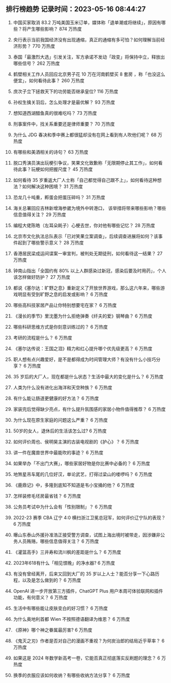 
## 排行榜趋势 记录时间：2023-05-16 08:44:27
  
  1. 中国买家取消 83.2 万吨美国玉米订单，媒体称「退单潮或将继续」，原因有哪些？将产生哪些影响？ 874 万热度
    
  2. 央行表示当前我国经济没有出现通缩，真正的通缩有多可怕？如何理解当前经济形势？ 770 万热度
    
  3. 泰国「最激烈大选」引发关注，军方承诺不发动「政变」将保持中立，释放出哪些信号？ 262 万热度
    
  4. 鹤壁相关工作人员回应北京男子花 10 万在河南鹤壁买 8 套房 ，称「也没这么便宜」，如何看待此事？ 260 万热度
    
  5. 庶次子立下拯救天下的功劳能否继承皇位? 116 万热度
    
  6. 孙权生擒关羽后，怎么处理才是最优解？ 93 万热度
    
  7. 想知道西湖醋鱼真的很难吃吗？ 73 万热度
    
  8. 刑事案件中，找关系重要还是律师重要？ 70 万热度
    
  9. 为什么 JDG 春决和季中赛上都很猛却没有在网上看到有人吹他们呢？ 68 万热度
    
  10. 有哪些和美酒相关的诗句？ 63 万热度
    
  11. 脱口秀演员演出玩梗引争议，笑果文化致歉称「无限期停止其工作」，如何看待此事？玩梗如何把握尺度？ 45 万热度
    
  12. 如何看待 35 岁重返大厂人士称「自己都觉得自己跟不上」，如何看待这种想法？如何解决这种困境？ 31 万热度
    
  13. 恐龙几十吨重，孵蛋会把蛋压碎吗？ 31 万热度
    
  14. 海关总署回应吉林新增海参崴为境外中转港口， 该举措将带来哪些影响？哪些信息值得关注？ 29 万热度
    
  15. 编程大佬陈皓（左耳朵耗子）心梗去世，你对他有哪些记忆？ 28 万热度
    
  16. 北京市文化执法总队表示「已对笑果立案调查」，后续调查进展将如何？该事件起到了哪些警示意义？ 28 万热度
    
  17. 香港居民梁成运间谍案一审宣判，被判处无期徒刑，如何看待这一结果？ 27 万热度
    
  18. 钟南山指出「全国约有 80% 以上人群感染过新冠，感染后要及时用药」，个人该怎样做好防护？ 27 万热度
    
  19. 都说《塞尔达：旷野之息》重新定义了开放世界游戏，那么这六年来，哪些游戏明显有受到旷野之息的启发或影响？ 6 万热度
    
  20. 哪些高科技家居产品让你特别想要宅在家？ 6 万热度
    
  21. 《漫长的季节》里沈墨为什么拒绝弹奏《纤夫的爱》钢琴曲？ 6 万热度
    
  22. 哪些科研思维方式是你刻意训练过的？ 6 万热度
    
  23. 考研的流程是什么？ 6 万热度
    
  24. 《塞尔达传说：王国之泪》精力和红心提升哪个优先级更高？ 6 万热度
    
  25. 职人想有点兴趣爱好，是不是都得成为时间管理大师？有没有什么小技巧分享？ 6 万热度
    
  26. 35 岁后的大厂人，现在都是什么状态？生活中最大的变化是什么？ 6 万热度
    
  27. 人类为什么没有进化出海洋和天空种族？ 6 万热度
    
  28. 有什么能让肠道更健康的好方法？ 6 万热度
    
  29. 家装完后觉得缺少亮点，有什么提升氛围感的家居小物件值得推荐？ 6 万热度
    
  30. 为什么现在原生家庭的问题这么严重？ 6 万热度
    
  31. 50岁的女人，退休后的生活该怎么过? 6 万热度
    
  32. 如何评价周也、侯明昊主演的古装电视剧的《护心》？ 6 万热度
    
  33. 讲一件在魔兽世界中最能吹的事迹？ 6 万热度
    
  34. 如果举办「不出门大赛」，哪些家居好物是你比赛中必备的？ 6 万热度
    
  35. 地煞星吊车尾的几位好汉，单论武艺，打得过梁山的喽啰吗？ 6 万热度
    
  36. 《鹿鼎记》中，多隆到底知不知道是韦小宝捅的他？ 6 万热度
    
  37. 怎样装修毛坯房最省钱？ 6 万热度
    
  38. 公务员考试中为什么会有「性别限制」？ 6 万热度
    
  39. 2022-23 赛季 CBA 辽宁 4:0 横扫浙江卫冕总冠军，如何评价辽宁队的表现？ 6 万热度
    
  40. 曝山东泰山外援孙准浩正接受警方调查，试图上海出境时被带走，因涉嫌非公务人员贿赂，哪些信息值得关注？ 6 万热度
    
  41. 《灌篮高手》三井寿和流川枫的差距是什么？ 6 万热度
    
  42. 2023年618有什么「相见恨晚」的净水器? 6 万热度
    
  43. 有没有曾经离开，后来又回到大厂的 35 岁以上人士？能否分享一下心路历程，以及是怎么做到的？ 6 万热度
    
  44. OpenAI 进一步开放第三方插件，ChatGPT Plus 用户本周可体验联网和插件功能，有何意义？ 6 万热度
    
  45. 生活中有哪些能让皮肤变白的好习惯？ 6 万热度
    
  46. 为什么奥地利首都 Wien 不按照德语翻译为维恩？ 6 万热度
    
  47. 《原神》哪个神之眷属最厉害? 6 万热度
    
  48. 《鬼灭之刃》作者是否对自己的漫画不重视？为何炭治郎的结局近乎草率？ 6 万热度
    
  49. 如果这是 2024 年数学新高考一卷，它能否真正彻底落实反刷题的理念？ 6 万热度
    
  50. 换季的衣服应该如何收纳？有哪些收纳方法分享？ 6 万热度
    